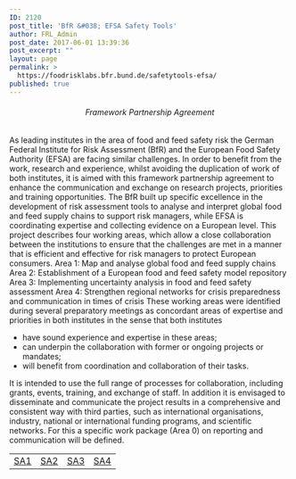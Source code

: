 ```yaml
---
ID: 2120
post_title: 'BfR &#038; EFSA Safety Tools'
author: FRL_Admin
post_date: 2017-06-01 13:39:36
post_excerpt: ""
layout: page
permalink: >
  https://foodrisklabs.bfr.bund.de/safetytools-efsa/
published: true
---
```

<h6 style="text-align: center;">Framework Partnership Agreement</h6>
As leading institutes in the area of food and feed safety risk the German Federal Institute for Risk Assessment (BfR) and the European Food Safety Authority (EFSA) are facing similar challenges. In order to benefit from the work, research and experience, whilst avoiding the duplication of work of both institutes, it is aimed with this framework partnership agreement to enhance the communication and exchange on research projects, priorities and training opportunities.
The BfR built up specific excellence in the development of risk assessment tools to analyse and interpret global food and feed supply chains to support risk managers, while EFSA is coordinating expertise and collecting evidence on a European level.
This project describes four working areas, which allow a close collaboration between the institutions to ensure that the challenges are met in a manner that is efficient and effective for risk managers to protect European consumers.
Area 1: Map and analyse global food and feed supply chains
Area 2: Establishment of a European food and feed safety model repository
Area 3: Implementing uncertainty analysis in food and feed safety assessment
Area 4: Strengthen regional networks for crisis preparedness and communication in times of crisis
These working areas were identified during several preparatory meetings as concordant areas of expertise and priorities in both institutes in the sense that both institutes</li>
 	<ul>
 	<li>have sound experience and expertise in these areas;</li>
 	<li>can underpin the collaboration with former or ongoing projects or mandates;</li>
 	<li>will benefit from coordination and collaboration of their tasks.</li></ul>
It is intended to use the full range of processes for collaboration, including grants, events, training, and exchange of staff.
In addition it is envisaged to disseminate and communicate the project results in a comprehensive and consistent way with third parties, such as international organisations, industry, national or international funding programs, and scientific networks. For this a specific work package (Area 0) on reporting and communication will be defined.</li>

<table style="height: 216px;" width="653">
<tbody>
<tr>
<td><a href="https://foodrisklabs.bfr.bund.de/safetytools-efsa-sa1/">SA1</a></td>
<td>
<a href="https://foodrisklabs.bfr.bund.de/sa2/">SA2</a></td>
<td><a href="https://foodrisklabs.bfr.bund.de/sa3/">SA3</a></td>
<td><a href="https://foodrisklabs.bfr.bund.de/sa4/">SA4</a></td>
</tr>
</tbody>
</table>